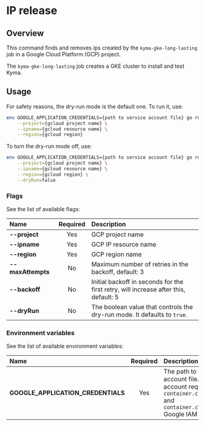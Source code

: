 # IP release

## Overview

This command finds and removes ips created by the `kyma-gke-long-lasting` job in a Google Cloud Platform (GCP) project.

The `kyma-gke-long-lasting` job creates a GKE cluster to install and test Kyma.

## Usage

For safety reasons, the dry-run mode is the default one.
To run it, use:
```bash
env GOOGLE_APPLICATION_CREDENTIALS={path to service account file} go run main.go \
    --project={gcloud project name} \
    --ipname={gcloud resource name} \
    --region={gcloud region}
```

To turn the dry-run mode off, use:
```bash
env GOOGLE_APPLICATION_CREDENTIALS={path to service account file} go run main.go \
    --project={gcloud project name} \
    --ipname={gcloud resource name} \
    --region={gcloud region} \
    --dryRun=false
```

### Flags

See the list of available flags:

| Name                      | Required | Description                                                                                          |
| :------------------------ | :------: | :--------------------------------------------------------------------------------------------------- |
| **--project**             |   Yes    | GCP project name
| **--ipname**              |   Yes    | GCP IP resource name
| **--region**              |   Yes    | GCP region name
| **--maxAttempts**         |    No    | Maximum number of retries in the backoff, default: 3
| **--backoff**             |    No    | Initial backoff in seconds for the first retry, will increase after this, default: 5
| **--dryRun**              |    No    | The boolean value that controls the dry-run mode. It defaults to `true`.

### Environment variables

See the list of available environment variables:

| Name                                  | Required | Description                                                                                          |
| :------------------------------------ | :------: | :--------------------------------------------------------------------------------------------------- |
| **GOOGLE_APPLICATION_CREDENTIALS**    |    Yes   | The path to the service account file. The service account requires at least `container.clusters.list` and `container.clusters.delete` Google IAM permissions. |

